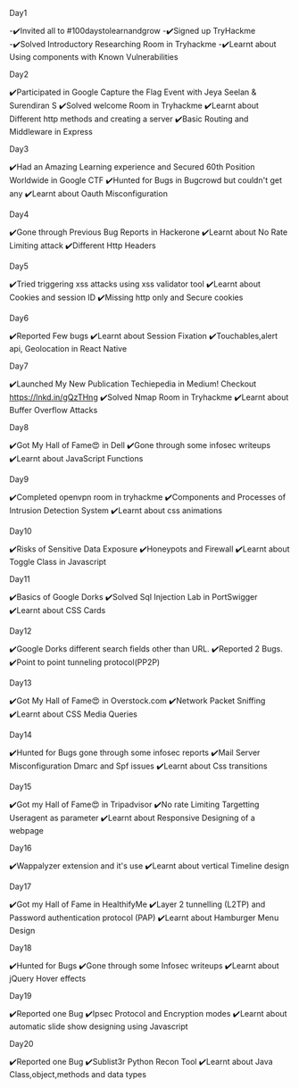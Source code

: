 Day1

-✔️Invited all to #100daystolearnandgrow 
-✔️Signed up TryHackme
-✔️Solved Introductory Researching Room in Tryhackme
-✔️Learnt about Using components with Known Vulnerabilities

Day2

✔️Participated in Google Capture the Flag Event with Jeya Seelan & Surendiran S
✔️Solved welcome Room in Tryhackme
✔️Learnt about Different http methods and creating a server
✔️Basic Routing and Middleware in Express

Day3

✔️Had an Amazing Learning experience and Secured 60th Position Worldwide in Google CTF
✔️Hunted for Bugs in Bugcrowd but couldn't get any
✔️Learnt about Oauth Misconfiguration

Day4

✔️Gone through Previous Bug Reports in Hackerone
✔️Learnt about No Rate Limiting attack
✔️Different Http Headers

Day5

✔️Tried triggering xss attacks using xss validator tool
✔️Learnt about Cookies and session ID
✔️Missing http only and Secure cookies

Day6

✔️Reported Few bugs
✔️Learnt about Session Fixation
✔️Touchables,alert api, Geolocation in React Native

Day7

✔️Launched My New Publication Techiepedia in Medium!
Checkout https://lnkd.in/gQzTHng
✔️Solved Nmap Room in Tryhackme
✔️Learnt about Buffer Overflow Attacks

Day8

✔️Got My Hall of Fame😍 in Dell
✔️Gone through some infosec writeups
✔️Learnt about JavaScript Functions

Day9

✔️Completed openvpn room in tryhackme
✔️Components and Processes of Intrusion Detection System
✔️Learnt about css animations

Day10

✔️Risks of Sensitive Data Exposure
✔️Honeypots and Firewall
✔️Learnt about Toggle Class in Javascript

Day11

✔️Basics of Google Dorks
✔️Solved Sql Injection Lab in PortSwigger
✔️Learnt about CSS Cards

Day12

✔️Google Dorks different search fields other than URL.
✔️Reported 2 Bugs.
✔️Point to point tunneling protocol(PP2P)

Day13

✔️Got My Hall of Fame😍 in Overstock.com
✔️Network Packet Sniffing
✔️Learnt about CSS Media Queries

Day14

✔️Hunted for Bugs gone through some infosec reports
✔️Mail Server Misconfiguration Dmarc and Spf issues
✔️Learnt about Css transitions

Day15

✔️Got my Hall of Fame😍 in Tripadvisor
✔️No rate Limiting Targetting Useragent as parameter
✔️Learnt about Responsive Designing of a webpage

Day16

✔️Wappalyzer extension and it's use
✔️Learnt about vertical Timeline design

Day17

✔️Got my Hall of Fame in HealthifyMe
✔️Layer 2 tunnelling (L2TP) and Password authentication protocol (PAP)
✔️Learnt about Hamburger Menu Design

Day18

✔️Hunted for Bugs
✔️Gone through some Infosec writeups
✔️Learnt about jQuery Hover effects

Day19

✔️Reported one Bug
✔️Ipsec Protocol and Encryption modes
✔️Learnt about automatic slide show designing using Javascript


Day20

✔️Reported one Bug
✔️Sublist3r Python Recon Tool
✔️Learnt about Java Class,object,methods and data types
